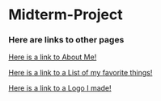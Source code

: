 # Midterm-Project

### __Here are links to other pages__
[Here is a link to About Me!](About-Me.md)

[Here is a link to a List of my favorite things!](FavoriteThings.md)

[Here is a link to a Logo I made!](Logo.md)
